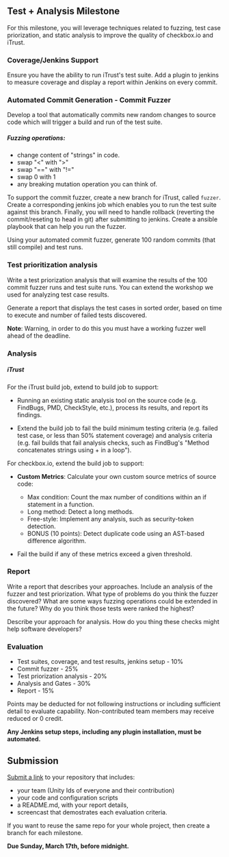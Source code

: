 ## Test + Analysis Milestone

For this milestone, you will leverage techniques related to fuzzing, test case priorization, and static analysis to improve the quality of checkbox.io and iTrust.

### Coverage/Jenkins Support

Ensure you have the ability to run iTrust's test suite. Add a plugin to jenkins to measure coverage and display a report within Jenkins on every commit.

### Automated Commit Generation - Commit Fuzzer

Develop a tool that automatically commits new random changes to source code which will trigger a build and run of the test suite.

##### Fuzzing operations:

   - change content of "strings" in code.
   - swap "<" with ">"
   - swap "==" with "!="
   - swap 0 with 1
   - any breaking mutation operation you can think of.

To support the commit fuzzer, create a new branch for iTrust, called `fuzzer`.
Create a corresponding jenkins job which enables you to run the test suite against this branch. Finally, you will need to handle rollback (reverting the commit/reseting to head in git) after submitting to jenkins. Create a  ansible playbook that can help you run the fuzzer.

Using your automated commit fuzzer, generate 100 random commits (that still compile) and test runs. 

### Test prioritization analysis

Write a test priorization analysis that will examine the results of the 100 commit fuzzer runs and test suite runs.  You can extend the workshop we used for analyzing test case results. 

Generate a report that displays the test cases in sorted order, based on time to execute and number of failed tests discovered.

**Note**: Warning, in order to do this you must have a working fuzzer well ahead of the deadline.

### Analysis

##### iTrust

For the iTrust build job, extend to build job to support:

* Running an existing static analysis tool on the source code (e.g. FindBugs, PMD, CheckStyle, etc.), process its results, and report its findings.

* Extend the build job to fail the build minimum testing criteria (e.g. failed test case, or less than 50% statement coverage) and analysis criteria (e.g. fail builds that fail analysis checks, such as FindBug's "Method concatenates strings using + in a loop").

For checkbox.io, extend the build job to support:

* **Custom Metrics**: Calculate your own custom source metrics of source code:

   * Max condition: Count the max number of conditions within an if statement in a function.
   * Long method: Detect a long methods.
   * Free-style: Implement any analysis, such as security-token detection.
   * BONUS (10 points): Detect duplicate code using an AST-based difference algorithm.

* Fail the build if any of these metrics exceed a given threshold.


### Report

Write a report that describes your approaches. Include an analysis of the fuzzer and test priorization. What type of problems do you think the fuzzer discovered? What are some ways fuzzing operations could be extended in the future? Why do you think those tests were ranked the highest?

Describe your approach for analysis. How do you thing these checks might help software developers?

### Evaluation

* Test suites, coverage, and test results, jenkins setup - 10%
* Commit fuzzer - 25%
* Test priorization analysis - 20%
* Analysis and Gates - 30%
* Report - 15%

Points may be deducted for not following instructions or including sufficient detail to evaluate capability. Non-contributed team members may receive reduced or 0 credit.

**Any Jenkins setup steps, including any plugin installation, must be automated.**

## Submission

[Submit a link](https://docs.google.com/forms/d/e/1FAIpQLSfJPzE69558yTFVqXpbu3sNY4yT3m0rLWrgAURfKSfLqpTtpA/viewform?usp=sf_link) to your repository that includes:

* your team (Unity Ids of everyone and their contribution)
* your code and configuration scripts
* a README.md, with your report details,
* screencast that demostrates each evaluation criteria.

If you want to reuse the same repo for your whole project, then create a branch for each milestone.

**Due Sunday, March 17th, before midnight.**
